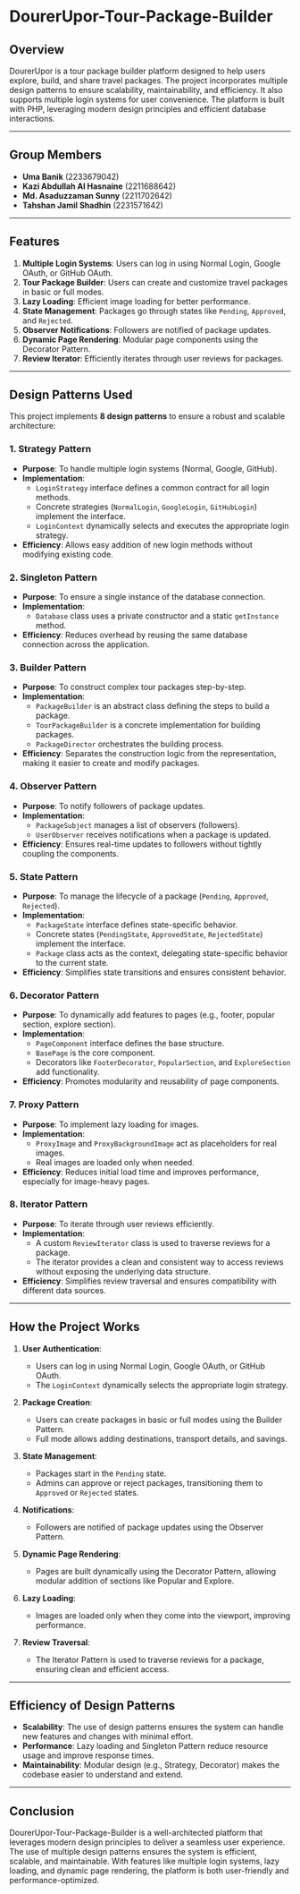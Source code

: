 # DourerUpor-Tour-Package-Builder

## Overview
DourerUpor is a tour package builder platform designed to help users explore, build, and share travel packages. The project incorporates multiple design patterns to ensure scalability, maintainability, and efficiency. It also supports multiple login systems for user convenience. The platform is built with PHP, leveraging modern design principles and efficient database interactions.

---

## Group Members
- **Uma Banik** (2233679042)
- **Kazi Abdullah Al Hasnaine** (2211688642)
- **Md. Asaduzzaman Sunny** (2211702642)
- **Tahshan Jamil Shadhin** (2231571642)

---

## Features
1. **Multiple Login Systems**: Users can log in using Normal Login, Google OAuth, or GitHub OAuth.
2. **Tour Package Builder**: Users can create and customize travel packages in basic or full modes.
3. **Lazy Loading**: Efficient image loading for better performance.
4. **State Management**: Packages go through states like `Pending`, `Approved`, and `Rejected`.
5. **Observer Notifications**: Followers are notified of package updates.
6. **Dynamic Page Rendering**: Modular page components using the Decorator Pattern.
7. **Review Iterator**: Efficiently iterates through user reviews for packages.

---

## Design Patterns Used
This project implements **8 design patterns** to ensure a robust and scalable architecture:

### 1. **Strategy Pattern**
- **Purpose**: To handle multiple login systems (Normal, Google, GitHub).
- **Implementation**: 
  - `LoginStrategy` interface defines a common contract for all login methods.
  - Concrete strategies (`NormalLogin`, `GoogleLogin`, `GitHubLogin`) implement the interface.
  - `LoginContext` dynamically selects and executes the appropriate login strategy.
- **Efficiency**: Allows easy addition of new login methods without modifying existing code.

### 2. **Singleton Pattern**
- **Purpose**: To ensure a single instance of the database connection.
- **Implementation**: 
  - `Database` class uses a private constructor and a static `getInstance` method.
- **Efficiency**: Reduces overhead by reusing the same database connection across the application.

### 3. **Builder Pattern**
- **Purpose**: To construct complex tour packages step-by-step.
- **Implementation**: 
  - `PackageBuilder` is an abstract class defining the steps to build a package.
  - `TourPackageBuilder` is a concrete implementation for building packages.
  - `PackageDirector` orchestrates the building process.
- **Efficiency**: Separates the construction logic from the representation, making it easier to create and modify packages.

### 4. **Observer Pattern**
- **Purpose**: To notify followers of package updates.
- **Implementation**: 
  - `PackageSubject` manages a list of observers (followers).
  - `UserObserver` receives notifications when a package is updated.
- **Efficiency**: Ensures real-time updates to followers without tightly coupling the components.

### 5. **State Pattern**
- **Purpose**: To manage the lifecycle of a package (`Pending`, `Approved`, `Rejected`).
- **Implementation**: 
  - `PackageState` interface defines state-specific behavior.
  - Concrete states (`PendingState`, `ApprovedState`, `RejectedState`) implement the interface.
  - `Package` class acts as the context, delegating state-specific behavior to the current state.
- **Efficiency**: Simplifies state transitions and ensures consistent behavior.

### 6. **Decorator Pattern**
- **Purpose**: To dynamically add features to pages (e.g., footer, popular section, explore section).
- **Implementation**: 
  - `PageComponent` interface defines the base structure.
  - `BasePage` is the core component.
  - Decorators like `FooterDecorator`, `PopularSection`, and `ExploreSection` add functionality.
- **Efficiency**: Promotes modularity and reusability of page components.

### 7. **Proxy Pattern**
- **Purpose**: To implement lazy loading for images.
- **Implementation**: 
  - `ProxyImage` and `ProxyBackgroundImage` act as placeholders for real images.
  - Real images are loaded only when needed.
- **Efficiency**: Reduces initial load time and improves performance, especially for image-heavy pages.

### 8. **Iterator Pattern**
- **Purpose**: To iterate through user reviews efficiently.
- **Implementation**: 
  - A custom `ReviewIterator` class is used to traverse reviews for a package.
  - The iterator provides a clean and consistent way to access reviews without exposing the underlying data structure.
- **Efficiency**: Simplifies review traversal and ensures compatibility with different data sources.

---

## How the Project Works
1. **User Authentication**:
   - Users can log in using Normal Login, Google OAuth, or GitHub OAuth.
   - The `LoginContext` dynamically selects the appropriate login strategy.

2. **Package Creation**:
   - Users can create packages in basic or full modes using the Builder Pattern.
   - Full mode allows adding destinations, transport details, and savings.

3. **State Management**:
   - Packages start in the `Pending` state.
   - Admins can approve or reject packages, transitioning them to `Approved` or `Rejected` states.

4. **Notifications**:
   - Followers are notified of package updates using the Observer Pattern.

5. **Dynamic Page Rendering**:
   - Pages are built dynamically using the Decorator Pattern, allowing modular addition of sections like Popular and Explore.

6. **Lazy Loading**:
   - Images are loaded only when they come into the viewport, improving performance.

7. **Review Traversal**:
   - The Iterator Pattern is used to traverse reviews for a package, ensuring clean and efficient access.

---

## Efficiency of Design Patterns
- **Scalability**: The use of design patterns ensures the system can handle new features and changes with minimal effort.
- **Performance**: Lazy loading and Singleton Pattern reduce resource usage and improve response times.
- **Maintainability**: Modular design (e.g., Strategy, Decorator) makes the codebase easier to understand and extend.

---

## Conclusion
DourerUpor-Tour-Package-Builder is a well-architected platform that leverages modern design principles to deliver a seamless user experience. The use of multiple design patterns ensures the system is efficient, scalable, and maintainable. With features like multiple login systems, lazy loading, and dynamic page rendering, the platform is both user-friendly and performance-optimized.

